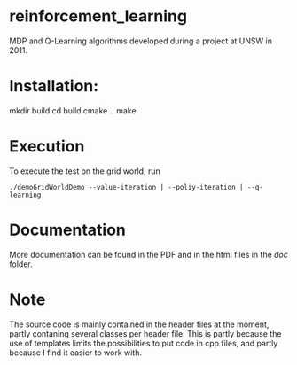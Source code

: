 # reinforcement_learning
MDP and Q-Learning algorithms developed during a project at UNSW in 2011.

# Installation:

mkdir build
cd build
cmake ..
make


# Execution

To execute the test on the grid world, run

```./demoGridWorldDemo --value-iteration | --poliy-iteration | --q-learning```

# Documentation

More documentation can be found in the PDF and in the html files in the *doc* folder.

# Note

The source code is mainly contained in the header files at the moment, partly contaning several classes per header file. 
This is partly because the use of templates limits the possibilities to put code in cpp files, and partly because I find it easier to work with.

